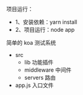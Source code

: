 项目运行：
- 1、安装依赖：yarn install
- 2、项目运行：node app

简单的 koa 测试系统

- src
    - lib 功能插件
    - middleware 中间件
    - servers 路由
- app.js 入口文件
